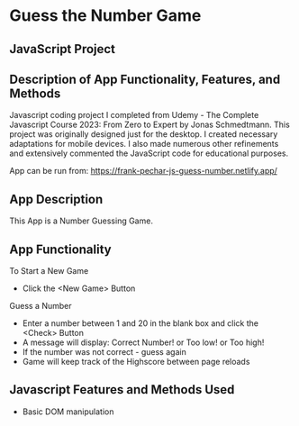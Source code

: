 # Guess the Number Game 
## JavaScript Project
## Description of App Functionality, Features, and Methods

Javascript coding project I completed from Udemy - The Complete Javascript Course 2023: From Zero to Expert by Jonas Schmedtmann. This project was originally designed just for the desktop. I created necessary adaptations for mobile devices. I also made numerous other refinements and extensively commented the JavaScript code for educational purposes. 

App can be run from: https://frank-pechar-js-guess-number.netlify.app/

## App Description 

This App is a Number Guessing Game. 

## App Functionality

To Start a New Game
- Click the &lt;New Game&gt; Button

Guess a Number
- Enter a number between 1 and 20 in the blank box and click the &lt;Check&gt; Button
- A message will display: Correct Number! or Too low! or Too high!
- If the number was not correct - guess again
- Game will keep track of the Highscore between page reloads</li>

## Javascript Features and Methods Used

- Basic DOM manipulation
